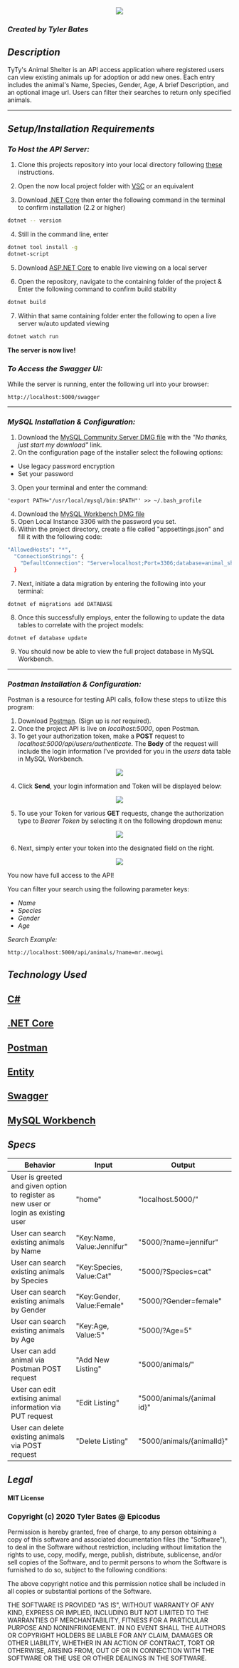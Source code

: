 <div style="display: flex; justify-content: center"><img src="https://i.ibb.co/yRxgxM8/Animal-Shelter-Logo.png"/></div>

### _Created by Tyler Bates_

## _Description_

TyTy's Animal Shelter is an API access application where registered users can view existing animals up for adoption or add new ones. Each entry includes the animal's Name, Species, Gender, Age, A brief Description, and an optional image url. Users can filter their searches to return only specified animals.
<hr />

## _Setup/Installation Requirements_ 

### _To Host the API Server:_

1. Clone this projects repository into your local directory following [these](https://www.linode.com/docs/development/version-control/how-to-install-git-and-clone-a-github-repository/) instructions.

2. Open the now local project folder with [VSC](https://code.visualstudio.com/Download) or an equivalent

3. Download [.NET Core](https://docs.microsoft.com/en-us/dotnet/core/install/runtime?pivots=os-windows) then enter the following command in the terminal to confirm installation (2.2 or higher)
```sh
dotnet -- version
``` 
4. Still in the command line, enter
```sh
dotnet tool install -g 
dotnet-script
```
5. Download [ASP.NET Core](https://dotnet.microsoft.com/download) to enable live viewing on a local server

6. Open the repository, navigate to the containing folder of the project & Enter the following command to confirm build stability 

```sh
dotnet build 
```

7. Within that same containing folder enter the following to open a live server w/auto updated viewing
```sh
dotnet watch run
``` 

**The server is now live!**

### _To Access the Swagger UI:_
While the server is running, enter the following url into your browser:
```
http://localhost:5000/swagger
```
<hr />

### _MySQL Installation & Configuration:_
1. Download the [MySQL Community Server DMG file](https://dev.mysql.com/downloads/file/?id=484914) with the _"No thanks, just start my download"_ link.
2. On the configuration page of the installer select the following options:
* Use legacy password encryption
* Set your password
3. Open your terminal and enter the command:
```
'export PATH="/usr/local/mysql/bin:$PATH"' >> ~/.bash_profile
```
4. Download the [MySQL Workbench DMG file](https://dev.mysql.com/downloads/file/?id=484391)
5. Open Local Instance 3306 with the password you set.
6. Within the project directory, create a file called "appsettings.json" and fill it with the following code:
```sh
"AllowedHosts": "*",
  "ConnectionStrings": {
    "DefaultConnection": "Server=localhost;Port=3306;database=animal_shelter;uid=root;pwd=[YOUR PASSWORD GOES HERE];"
  }
```
7. Next, initiate a data migration by entering the following into your terminal:
```
dotnet ef migrations add DATABASE
```
8. Once this successfully employs, enter the following to update the data tables to correlate with the project models:
```
dotnet ef database update
```
9. You should now be able to view the full project database in MySQL Workbench.
<hr />

### _Postman Installation & Configuration:_

Postman is a resource for testing API calls, follow these steps to utilize this program:
1. Download [Postman](https://www.postman.com/downloads/). (Sign up is _not_ required).
2. Once the project API is live on _localhost:5000_, open Postman.
3. To get your authorization token, make a **POST** request to _localhost:5000/api/users/authenticate_. The **Body** of the request will include the login information I've provided for you in the _users_ data table in MySQL Workbench.

<div style="display: flex; justify-content: center"><img src="https://i.ibb.co/6gRmVRk/post-rq.jpg"></div>

4. Click **Send**, your login information and Token will be displayed below:

<div style="display: flex; justify-content: center"><img src="https://i.ibb.co/Lrt3rKR/token.jpg"></div>

5. To use your Token for various **GET** requests, change the authorization type to _Bearer Token_ by selecting it on the following dropdown menu:

<div style="display: flex; justify-content: center"><img src="https://i.ibb.co/JQ7T1pC/get.jpg"></div>

6. Next, simply enter your token into the designated field on the right.

<div style="display: flex; justify-content: center"><img src="https://i.ibb.co/61XrFPL/token2.jpg"></div>

You now have full access to the API!

You can filter your search using the following parameter keys:
* _Name_
* _Species_
* _Gender_
* _Age_

_Search Example:_
```sh
http://localhost:5000/api/animals/?name=mr.meowgi
```

## _Technology Used_

## <a href="https://en.wikipedia.org/wiki/C_Sharp_%28programming_language%29">C#</a>
## <a href="https://en.wikipedia.org/wiki/.NET_Core">.NET Core</a>
## <a href="https://www.postman.com/">Postman</a>
## <a href="https://docs.microsoft.com/en-us/dotnet/framework/data/adonet/ef/language-reference/entity-sql-language">Entity</a>
## <a href="https://github.com/swagger-api">Swagger</a>
## <a href="https://www.mysql.com/products/workbench/">MySQL Workbench</a>

## _Specs_

|Behavior|Input|Output|
|-----|-----|-----|
|User is greeted and given option to register as new user or login as existing user|"home"|"localhost.5000/"|
|User can search existing animals by Name|"Key:Name, Value:Jennifur"|"5000/?name=jennifur"|
|User can search existing animals by Species|"Key:Species, Value:Cat"|"5000/?Species=cat"|
|User can search existing animals by Gender|"Key:Gender, Value:Female"|"5000/?Gender=female"|
|User can search existing animals by Age|"Key:Age, Value:5"|"5000/?Age=5"|
|User can add animal via Postman POST request |"Add New Listing"|"5000/animals/"|
|User can edit extising animal information via PUT request|"Edit Listing"|"5000/animals/{animal id}"|
|User can delete existing animals via POST request|"Delete Listing"|"5000/animals/{animalId}"|


## _Legal_

#### MIT License

### Copyright (c) 2020 Tyler Bates @ Epicodus

Permission is hereby granted, free of charge, to any person obtaining a copy
of this software and associated documentation files (the "Software"), to deal
in the Software without restriction, including without limitation the rights
to use, copy, modify, merge, publish, distribute, sublicense, and/or sell
copies of the Software, and to permit persons to whom the Software is
furnished to do so, subject to the following conditions:

The above copyright notice and this permission notice shall be included in all
copies or substantial portions of the Software.

THE SOFTWARE IS PROVIDED "AS IS", WITHOUT WARRANTY OF ANY KIND, EXPRESS OR
IMPLIED, INCLUDING BUT NOT LIMITED TO THE WARRANTIES OF MERCHANTABILITY,
FITNESS FOR A PARTICULAR PURPOSE AND NONINFRINGEMENT. IN NO EVENT SHALL THE
AUTHORS OR COPYRIGHT HOLDERS BE LIABLE FOR ANY CLAIM, DAMAGES OR OTHER
LIABILITY, WHETHER IN AN ACTION OF CONTRACT, TORT OR OTHERWISE, ARISING FROM,
OUT OF OR IN CONNECTION WITH THE SOFTWARE OR THE USE OR OTHER DEALINGS IN THE
SOFTWARE.